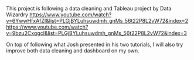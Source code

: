 This project is following a data cleaning and Tableau project by Data Wizardry 
https://www.youtube.com/watch?v=6YwwHfxAfZI&list=PLGjBYLuhsuwdmh_gnMs_56t22P8L2vW72&index=2
https://www.youtube.com/watch?v=9bzu2CxqgcI&list=PLGjBYLuhsuwdmh_gnMs_56t22P8L2vW72&index=3

On top of following what Josh presented in his two tutorials, I will also try improve both data cleaning and dashboard on my own.
